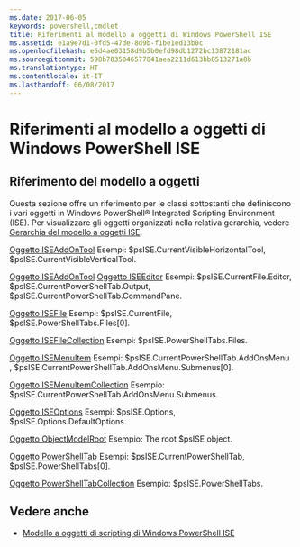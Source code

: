 ```yaml
---
ms.date: 2017-06-05
keywords: powershell,cmdlet
title: Riferimenti al modello a oggetti di Windows PowerShell ISE
ms.assetid: e1a9e7d1-0fd5-47de-8d9b-f1be1ed13b0c
ms.openlocfilehash: e5d4ae03158d9b5b0efd98db1272bc13872181ac
ms.sourcegitcommit: 598b7835046577841aea2211d613bb8513271a8b
ms.translationtype: HT
ms.contentlocale: it-IT
ms.lasthandoff: 06/08/2017
---
```

# <a name="windows-powershell-ise-object-model-reference"></a>Riferimenti al modello a oggetti di Windows PowerShell ISE
  
## <a name="object-model-reference"></a>Riferimento del modello a oggetti
 Questa sezione offre un riferimento per le classi sottostanti che definiscono i vari oggetti in Windows PowerShell® Integrated Scripting Environment (ISE). Per visualizzare gli oggetti organizzati nella relativa gerarchia, vedere [Gerarchia del modello a oggetti ISE](The-ISE-Object-Model-Hierarchy.md).

 [Oggetto ISEAddOnTool](The-ISEAddOnTool-Object.md)
 Esempi: $psISE.CurrentVisibleHorizontalTool, $psISE.CurrentVisibleVerticalTool.

 [Oggetto ISEAddOnTool](The-ISEAddOnTool-Object.md)
  [Oggetto ISEEditor](The-ISEEditor-Object.md)
 Esempi: $psISE.CurrentFile.Editor, $psISE.CurrentPowerShellTab.Output, $psISE.CurrentPowerShellTab.CommandPane.

 [Oggetto ISEFile](The-ISEFile-Object.md)
 Esempi: $psISE.CurrentFile, $psISE.PowerShellTabs.Files\[0\].

 [Oggetto ISEFileCollection](The-ISEFileCollection-Object.md)
 Esempi: $psISE.PowerShellTabs.Files.

 [Oggetto ISEMenuItem](The-ISEMenuItem-Object.md)
 Esempi: $psISE.CurrentPowerShellTab.AddOnsMenu , $psISE.CurrentPowerShellTab.AddOnsMenu.Submenus\[0\].

 [Oggetto ISEMenuItemCollection](The-ISEMenuItemCollection-Object.md)
 Esempio: $psISE.CurrentPowerShellTab.AddOnsMenu.Submenus.

 [Oggetto ISEOptions](The-ISEOptions-Object.md)
 Esempi: $psISE.Options, $psISE.Options.DefaultOptions.

 [Oggetto ObjectModelRoot](The-ObjectModelRoot-Object.md)
 Esempio: The root $psISE object.

 [Oggetto PowerShellTab](The-PowerShellTab-Object.md)
 Esempi: $psISE.CurrentPowerShellTab, $psISE.PowerShellTabs\[0\].

 [Oggetto PowerShellTabCollection](The-PowerShellTabCollection-Object.md)
 Esempio: $psISE.PowerShellTabs.

## <a name="see-also"></a>Vedere anche
- [Modello a oggetti di scripting di Windows PowerShell ISE](The-Windows-PowerShell-ISE-Scripting-Object-Model.md)

  
